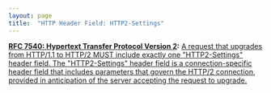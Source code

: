 ```yaml
---
layout: page
title:  "HTTP Header Field: HTTP2-Settings"
---
```


**[RFC 7540: Hypertext Transfer Protocol Version 2](/specs/IETF/RFC/7540 "This specification describes an optimized expression of the semantics of the Hypertext Transfer Protocol (HTTP). HTTP/2 enables a more efficient use of network resources and a reduced perception of latency by introducing header field compression and allowing multiple concurrent exchanges on the same connection. It also introduces unsolicited push of representations from servers to clients. This specification is an alternative to, but does not obsolete, the HTTP/1.1 message syntax. HTTP's existing semantics remain unchanged."):** [A request that upgrades from HTTP/1.1 to HTTP/2 MUST include exactly one "HTTP2-Settings" header field. The "HTTP2-Settings" header field is a connection-specific header field that includes parameters that govern the HTTP/2 connection, provided in anticipation of the server accepting the request to upgrade.](http://tools.ietf.org/html/rfc7540#section-3.2.1)

